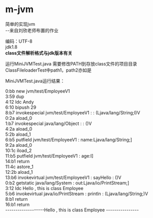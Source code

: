 
# m-jvm <br>
简单的实现jvm <br> --来自刘欣老师布置的作业

编码：UTF-8 <br>
jdk1.8 <br>
**class文件解析格式与jdk版本有关** <br>

运行MiniJVMTest.java 需要修改PATH到存放class文件的项目目录 <br>
ClassFileloaderTest中path1，path2亦如是 <br>


MiniJVMTest.java运行结果： <br>

0:bb new  jvm/test/EmployeeV1 <br>
3:59 dup <br>
4:12 ldc Andy <br>
6:10 bipush 29 <br>
8:b7 invokespecial  jvm/test/EmployeeV1 : <init> : (Ljava/lang/String;I)V <br>
0:2a aload_0 <br>
1:b7 invokespecial  java/lang/Object : <init> : ()V <br>
4:2a aload_0 <br>
5:2b aload_1 <br>
6:b5 putfield  jvm/test/EmployeeV1 : name:Ljava/lang/String;] <br>
9:2a aload_0 <br>
10:1c iload_2 <br>
11:b5 putfield  jvm/test/EmployeeV1 : age:I] <br>
14:b1 return <br>
11:4c astore_1 <br>
12:2b aload_1 <br>
13:b6 invokevirtual  jvm/test/EmployeeV1 : sayHello : ()V <br>
0:b2 getstatic  java/lang/System : out:Ljava/io/PrintStream;] <br>
3:12 ldc Hello , this is class Employee  <br>
5:b6 invokevirtual  java/io/PrintStream : println : (Ljava/lang/String;)V <br>
8:b1 return <br>
16:b1 return <br>
-------------------Hello , this is class Employee ---------------- <br>
